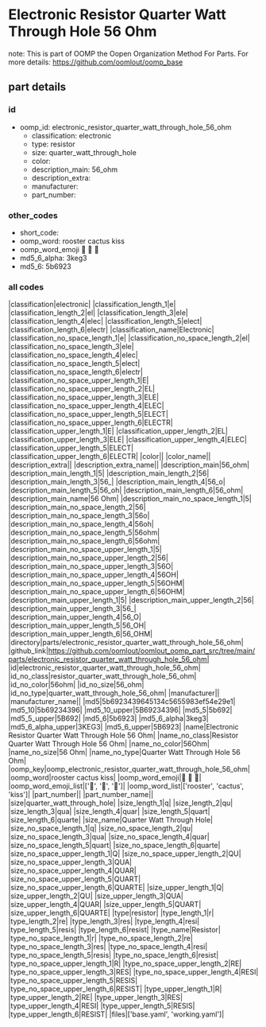 # Electronic Resistor Quarter Watt Through Hole 56 Ohm  

note: This is part of OOMP the Oopen Organization Method For Parts. For more details: https://github.com/oomlout/oomp_base

##  part details





### id
* oomp_id: electronic_resistor_quarter_watt_through_hole_56_ohm
  * classification: electronic
  * type: resistor
  * size: quarter_watt_through_hole
  * color: 
  * description_main: 56_ohm
  * description_extra: 
  * manufacturer: 
  * part_number: 

### other_codes
* short_code: 
* oomp_word: rooster cactus kiss
* oomp_word_emoji :rooster: :cactus: :kiss:
* md5_6_alpha: 3keg3
* md5_6: 5b6923

### all codes 
|classification|electronic|
|classification_length_1|e|
|classification_length_2|el|
|classification_length_3|ele|
|classification_length_4|elec|
|classification_length_5|elect|
|classification_length_6|electr|
|classification_name|Electronic|
|classification_no_space_length_1|e|
|classification_no_space_length_2|el|
|classification_no_space_length_3|ele|
|classification_no_space_length_4|elec|
|classification_no_space_length_5|elect|
|classification_no_space_length_6|electr|
|classification_no_space_upper_length_1|E|
|classification_no_space_upper_length_2|EL|
|classification_no_space_upper_length_3|ELE|
|classification_no_space_upper_length_4|ELEC|
|classification_no_space_upper_length_5|ELECT|
|classification_no_space_upper_length_6|ELECTR|
|classification_upper_length_1|E|
|classification_upper_length_2|EL|
|classification_upper_length_3|ELE|
|classification_upper_length_4|ELEC|
|classification_upper_length_5|ELECT|
|classification_upper_length_6|ELECTR|
|color||
|color_name||
|description_extra||
|description_extra_name||
|description_main|56_ohm|
|description_main_length_1|5|
|description_main_length_2|56|
|description_main_length_3|56_|
|description_main_length_4|56_o|
|description_main_length_5|56_oh|
|description_main_length_6|56_ohm|
|description_main_name|56 Ohm|
|description_main_no_space_length_1|5|
|description_main_no_space_length_2|56|
|description_main_no_space_length_3|56o|
|description_main_no_space_length_4|56oh|
|description_main_no_space_length_5|56ohm|
|description_main_no_space_length_6|56ohm|
|description_main_no_space_upper_length_1|5|
|description_main_no_space_upper_length_2|56|
|description_main_no_space_upper_length_3|56O|
|description_main_no_space_upper_length_4|56OH|
|description_main_no_space_upper_length_5|56OHM|
|description_main_no_space_upper_length_6|56OHM|
|description_main_upper_length_1|5|
|description_main_upper_length_2|56|
|description_main_upper_length_3|56_|
|description_main_upper_length_4|56_O|
|description_main_upper_length_5|56_OH|
|description_main_upper_length_6|56_OHM|
|directory|parts/electronic_resistor_quarter_watt_through_hole_56_ohm|
|github_link|https://github.com/oomlout/oomlout_oomp_part_src/tree/main/parts/electronic_resistor_quarter_watt_through_hole_56_ohm|
|id|electronic_resistor_quarter_watt_through_hole_56_ohm|
|id_no_class|resistor_quarter_watt_through_hole_56_ohm|
|id_no_color|56ohm|
|id_no_size|56_ohm|
|id_no_type|quarter_watt_through_hole_56_ohm|
|manufacturer||
|manufacturer_name||
|md5|5b6923439645134c5655983ef54e29e1|
|md5_10|5b69234396|
|md5_10_upper|5B69234396|
|md5_5|5b692|
|md5_5_upper|5B692|
|md5_6|5b6923|
|md5_6_alpha|3keg3|
|md5_6_alpha_upper|3KEG3|
|md5_6_upper|5B6923|
|name|Electronic Resistor Quarter Watt Through Hole 56 Ohm|
|name_no_class|Resistor Quarter Watt Through Hole 56 Ohm|
|name_no_color|56Ohm|
|name_no_size|56 Ohm|
|name_no_type|Quarter Watt Through Hole 56 Ohm|
|oomp_key|oomp_electronic_resistor_quarter_watt_through_hole_56_ohm|
|oomp_word|rooster cactus kiss|
|oomp_word_emoji|:rooster: :cactus: :kiss:|
|oomp_word_emoji_list|[':rooster:', ':cactus:', ':kiss:']|
|oomp_word_list|['rooster', 'cactus', 'kiss']|
|part_number||
|part_number_name||
|size|quarter_watt_through_hole|
|size_length_1|q|
|size_length_2|qu|
|size_length_3|qua|
|size_length_4|quar|
|size_length_5|quart|
|size_length_6|quarte|
|size_name|Quarter Watt Through Hole|
|size_no_space_length_1|q|
|size_no_space_length_2|qu|
|size_no_space_length_3|qua|
|size_no_space_length_4|quar|
|size_no_space_length_5|quart|
|size_no_space_length_6|quarte|
|size_no_space_upper_length_1|Q|
|size_no_space_upper_length_2|QU|
|size_no_space_upper_length_3|QUA|
|size_no_space_upper_length_4|QUAR|
|size_no_space_upper_length_5|QUART|
|size_no_space_upper_length_6|QUARTE|
|size_upper_length_1|Q|
|size_upper_length_2|QU|
|size_upper_length_3|QUA|
|size_upper_length_4|QUAR|
|size_upper_length_5|QUART|
|size_upper_length_6|QUARTE|
|type|resistor|
|type_length_1|r|
|type_length_2|re|
|type_length_3|res|
|type_length_4|resi|
|type_length_5|resis|
|type_length_6|resist|
|type_name|Resistor|
|type_no_space_length_1|r|
|type_no_space_length_2|re|
|type_no_space_length_3|res|
|type_no_space_length_4|resi|
|type_no_space_length_5|resis|
|type_no_space_length_6|resist|
|type_no_space_upper_length_1|R|
|type_no_space_upper_length_2|RE|
|type_no_space_upper_length_3|RES|
|type_no_space_upper_length_4|RESI|
|type_no_space_upper_length_5|RESIS|
|type_no_space_upper_length_6|RESIST|
|type_upper_length_1|R|
|type_upper_length_2|RE|
|type_upper_length_3|RES|
|type_upper_length_4|RESI|
|type_upper_length_5|RESIS|
|type_upper_length_6|RESIST|
|files|['base.yaml', 'working.yaml']|
